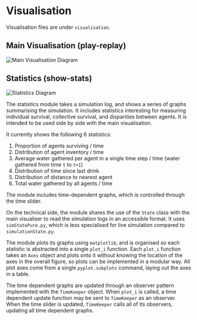# Visualisation

Visualisation files are under `visualisation`.

## Main Visualisation (play-replay)

![Main Visualisation Diagram](/mainVis_diagram.png?raw=true)

## Statistics (show-stats)

![Statistics Diagram](/stats_diagram.png?raw=true)

The statistics module takes a simulation log, and shows a series of graphs summarising the simulation. It includes statistics interesting for measuring individual survival, collective survival, and disparities between agents. It is intended to be used side by side with the main visualisation.

It currently shows the following 6 statistics:
1. Proportion of agents surviving / time
2. Distribution of agent inventory / time
3. Average water gathered per agent in a single time step / time (water gathered from time `t` to `t+1`)
4. Distribution of time since last drink
5. Distribution of distance to nearest agent
6. Total water gathered by all agents / time

The module includes time-dependent graphs, which is controlled through the time slider.

On the technical side, the module shares the use of the `State` class with the main visualiser to read the simulation logs in an accessible format. It uses `simStatePure.py`, which is less specialised for live simulation compared to `simulationState.py`.

The module plots its graphs using `matplotlib`, and is organised so each statistic is abstracted into a single `plot_i` function. Each `plot_i` function takes an `Axes` object and plots onto it without knowing the location of the axes in the overall figure, so plots can be implemented in a modular way. All plot axes come from a single `pyplot.subplots` command, laying out the axes in a table.

The time dependent graphs are updated through an observer pattern implemented with the `TimeKeeper` object. When `plot_i` is called, a time dependent update function may be sent to `TimeKeeper` as an observer. When the time slider is updated, `TimeKeeper` calls all of its observers, updating all time dependent graphs.
